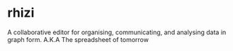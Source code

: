 rhizi
=====

A collaborative editor for organising, communicating, and analysing data in graph form.
A.K.A The spreadsheet of tomorrow
